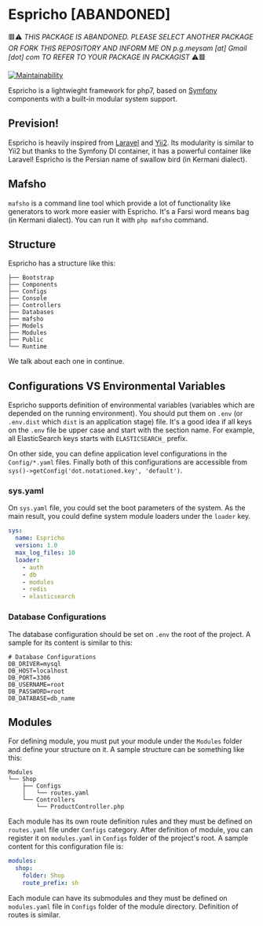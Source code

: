 # Espricho [ABANDONED]
🟥⚠️ _THIS PACKAGE IS ABANDONED. PLEASE SELECT ANOTHER PACKAGE OR FORK THIS REPOSITORY AND INFORM ME ON p.g.meysam [at] Gmail [dot] com TO REFER TO YOUR PACKAGE IN PACKAGIST_ ⚠️🟥

[![Maintainability](https://api.codeclimate.com/v1/badges/b3022c87609aaee11faa/maintainability)](https://codeclimate.com/github/meysampg/espricho/maintainability)

Espricho is a lightwieght framework for php7, based on 
[Symfony](https://symfony.com) components with a built-in 
modular system support.

## Prevision!
Espricho is heavily inspired from [Laravel](http://laravel.com/) 
and [Yii2](http://yiiframework.com/). Its modularity is similar to
Yii2 but thanks to the Symfony DI container, it has
a powerful container like Laravel! Espricho is the Persian name of 
swallow bird (in Kermani dialect).

## Mafsho
`mafsho` is a command line tool which provide a lot of functionality
like generators to work more easier with Espricho. It's a Farsi word
means bag (in Kermani dialect). You can run it with `php mafsho` command.

## Structure
Espricho has a structure like this:
```
├── Bootstrap
├── Components
├── Configs
├── Console
├── Controllers
├── Databases
├── mafsho
├── Models
├── Modules
├── Public
└── Runtime
```
We talk about each one in continue.

## Configurations VS Environmental Variables
Espricho supports definition of environmental variables (variables which are
depended on the running environment). You should put them on `.env` (or `.env.dist` 
which `dist` is an application stage) file. It's a good idea if all keys on the `.env`
file be upper case and start with the section name. For example, all ElasticSearch keys
starts with `ELASTICSEARCH_` prefix. 

On other side, you can define application
level configurations in the `Config/*.yaml` files. Finally both of this 
configurations are accessible from `sys()->getConfig('dot.notationed.key', 'default')`.

### sys.yaml
On `sys.yaml` file, you could set the boot parameters of the system. As the 
main result, you could define system module loaders under the `loader` key.
```yaml
sys:
  name: Espricho
  version: 1.0
  max_log_files: 10
  loader: 
    - auth
    - db
    - modules
    - redis
    - elasticsearch
```

### Database Configurations
The database configuration should be set on `.env` the root of the project. 
A sample for its content is similar
to this:
```dotenv
# Database Configurations
DB_DRIVER=mysql
DB_HOST=localhost
DB_PORT=3306
DB_USERNAME=root
DB_PASSWORD=root
DB_DATABASE=db_name
```

## Modules
For defining module, you must put your module under the 
`Modules` folder and define your structure on it. A sample
structure can be something like this:
```
Modules
└── Shop
    ├── Configs
    │   └── routes.yaml
    └── Controllers
        └── ProductController.php
```
Each module has its own route definition rules and they must 
be defined on `routes.yaml` file under `Configs` category. 
After definition of module, you can register it on `modules.yaml`
in `Configs` folder of the project's root. A sample
content for this configuration file is:
```yaml
modules:
  shop:
    folder: Shop
    route_prefix: sh
```
Each module can have its submodules and they must be defined on 
`modules.yaml` file in `Configs` folder of the module directory.
Definition of routes is similar.
